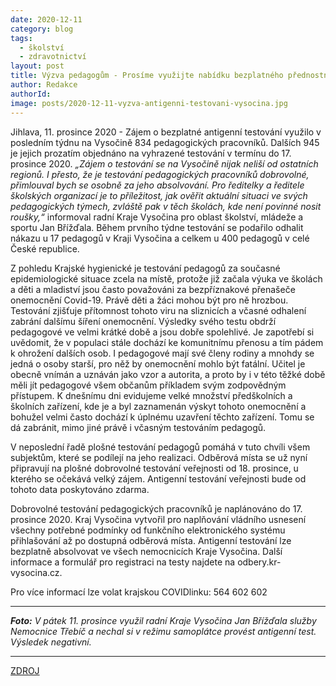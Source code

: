 ```yaml
---
date: 2020-12-11
category: blog
tags:
  - školství
  - zdravotnictví
layout: post
title: Výzva pedagogům - Prosíme využijte nabídku bezplatného přednostního antigenního testování
author: Redakce
authorId:  
image: posts/2020-12-11-vyzva-antigenni-testovani-vysocina.jpg
---
```


Jihlava, 11. prosince 2020 - Zájem o bezplatné antigenní testování využilo v posledním týdnu na Vysočině 834 pedagogických pracovníků. Dalších 945 je jejich prozatím objednáno na vyhrazené testování v termínu do 17. prosince 2020. *„Zájem o testování se na Vysočině nijak neliší od ostatních regionů. I přesto, že je testování pedagogických pracovníků dobrovolné, přimlouval bych se osobně za jeho absolvování. Pro ředitelky a ředitele školských organizací je to příležitost, jak ověřit aktuální situaci ve svých pedagogických týmech, zvláště pak v těch školách, kde není povinné nosit roušky,“* informoval radní Kraje Vysočina pro oblast školství, mládeže a sportu Jan Břížďala. Během prvního týdne testování se podařilo odhalit nákazu u 17 pedagogů v Kraji Vysočina a celkem u 400 pedagogů v celé České republice.
 
Z pohledu Krajské hygienické je testování pedagogů za současné epidemiologické situace zcela na místě, protože již začala výuka ve školách a děti a mladiství jsou často považováni za bezpříznakové přenašeče onemocnění Covid-19. Právě děti a žáci mohou být pro ně hrozbou. Testování zjišťuje přítomnost tohoto viru na sliznicích a včasné odhalení zabrání dalšímu šíření onemocnění. Výsledky svého testu obdrží pedagogové ve velmi krátké době a jsou dobře spolehlivé. Je zapotřebí si uvědomit, že v populaci stále dochází ke komunitnímu přenosu a tím pádem k ohrožení dalších osob. I pedagogové mají své členy rodiny a mnohdy se jedná o osoby starší, pro něž by onemocnění mohlo být fatální. Učitel je obecně vnímán a uznáván jako vzor a autorita, a proto by i v této těžké době měli jít pedagogové všem občanům příkladem svým zodpovědným přístupem. K dnešnímu dni evidujeme velké množství předškolních a školních zařízení, kde je a byl zaznamenán výskyt tohoto onemocnění a bohužel velmi často dochází k úplnému uzavření těchto zařízení. Tomu se dá zabránit, mimo jiné právě i včasným testováním pedagogů.

V neposlední řadě plošné testování pedagogů pomáhá v tuto chvíli všem subjektům, které se podílejí na jeho realizaci. Odběrová místa se už nyní připravují na plošné dobrovolné testování veřejnosti od 18. prosince, u kterého se očekává velký zájem. Antigenní testování veřejnosti bude od tohoto data poskytováno zdarma.

Dobrovolné testování pedagogických pracovníků je naplánováno do 17. prosince 2020. Kraj Vysočina vytvořil pro naplňování vládního usnesení všechny potřebné podmínky od funkčního elektronického systému přihlašování až po dostupná odběrová místa. Antigenní testování lze bezplatně absolvovat ve všech nemocnicích Kraje Vysočina. Další informace a formulář pro registraci na testy najdete na odbery.kr-vysocina.cz.

Pro více informací lze volat krajskou COVIDlinku: 564 602 602

---

***Foto:*** *V pátek 11. prosince využil radní Kraje Vysočina Jan Břížďala služby Nemocnice Třebíč a nechal si v režimu samoplátce provést antigenní test. Výsledek negativní.*

---

[ZDROJ](https://www.kr-vysocina.cz/vyzva-pedagogum-prosime-vyuzijte-nabidku-bezplatneho-prednostniho-antigenniho-testovani/d-4104451)
